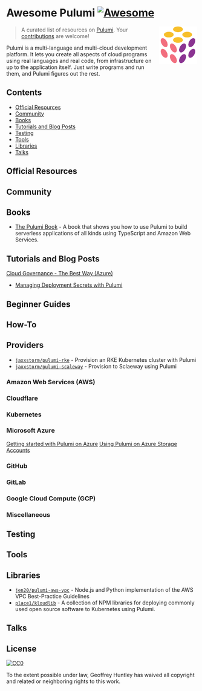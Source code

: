 # Awesome Pulumi [![Awesome](https://cdn.rawgit.com/sindresorhus/awesome/d7305f38d29fed78fa85652e3a63e154dd8e8829/media/badge.svg)](https://github.com/sindresorhus/awesome)

> A curated list of resources on [Pulumi](https://www.pulumi.com/).
[<img src="https://github.com/ghuntley/aweseome-pulumi/raw/master/pulumi.svg" align="right" width="100">](https://pulumi.com)
Your [contributions](https://github.com/ghuntley/awesome-pulumi/blob/master/contributing.md) are welcome!

Pulumi is a multi-language and multi-cloud development platform. It lets you create all aspects of cloud programs using real languages and real code, from infrastructure on up to the application itself. Just write programs and run them, and Pulumi figures out the rest.

## Contents

* [Official Resources](#official-resources)
* [Community](#community)
* [Books](#books)
* [Tutorials and Blog Posts](#tutorials-and-blog-posts)
* [Testing](#testing)
* [Tools](#tools)
* [Libraries](#libraries)
* [Talks](#talks)

## Official Resources

## Community

## Books

* [The Pulumi Book](https://thepulumibook.com) - A book that shows you how to use Pulumi to build serverless applications of all kinds using TypeScript and Amazon Web Services.

## Tutorials and Blog Posts
[Cloud Governance - The Best Way (Azure)](https://cloud-right.com/2020/03/cloud-governance-pulumi)

- [ Managing Deployment Secrets with Pulumi ](https://cloud-right.com/2020/06/pulumi-encrypt-secrets-azure-keyvault)

## Beginner Guides

## How-To

## Providers

- [`jaxxstorm/pulumi-rke`](https://github.com/jaxxstorm/pulumi-rke) - Provision an RKE Kubernetes cluster with Pulumi
- [`jaxxstorm/pulumi-scaleway`](https://github.com/jaxxstorm/pulumi-scaleway) - Provision to Sclaeway using Pulumi

### Amazon Web Services (AWS)

### Cloudflare

### Kubernetes

### Microsoft Azure
[Getting started with Pulumi on Azure](https://cloud-right.com/2019/03/azure-pulumi-getting-started)
[Using Pulumi on Azure Storage Accounts](https://cloud-right.com/2019/10/pulumi-azure-storage)

### GitHub

### GitLab

### Google Cloud Compute (GCP)

### Miscellaneous

## Testing

## Tools

## Libraries

- [`jen20/pulumi-aws-vpc`](https://github.com/jen20/pulumi-aws-vpc) - Node.js and Python implementation of the AWS VPC Best-Practice Guidelines
- [`place1/kloudlib`](https://github.com/place1/kloudlib) - A collection of NPM libraries for deploying commonly used open source software to Kubernetes using Pulumi.

## Talks

## License

[![CC0](http://mirrors.creativecommons.org/presskit/buttons/88x31/svg/cc-zero.svg)](https://creativecommons.org/publicdomain/zero/1.0/)

To the extent possible under law, Geoffrey Huntley has waived all copyright and related or neighboring rights to this work.
